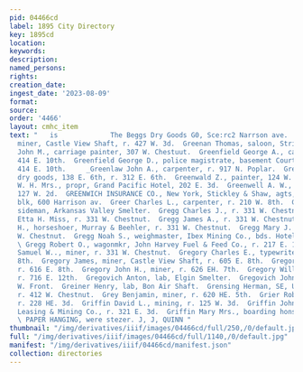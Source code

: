 ```yaml
---
pid: 04466cd
label: 1895 City Directory
key: 1895cd
location: 
keywords: 
description: 
named_persons: 
rights: 
creation_date: 
ingest_date: '2023-08-09'
format: 
source: 
order: '4466'
layout: cmhc_item
text: "   is             The Beggs Dry Goods G0, Sce:rc2 Narrson ave.  Greenan Thomas,
  miner, Castle View Shaft, r. 427 W. 3d.  Greenan Thomas, saloon, Stringtown.  Greene
  John M., carriage painter, 307 W. Chestuut.  Greenfield George A., carpenter, r.
  414 E. 10th.  Greenfield George D., police magistrate, basement Court House, r.
  414 E. 10th.     _Greenlaw John A., carpenter, r. 917 N. Poplar.  Greenwald Louis,
  dry goods, 138 E. 6th, r. 312 E. 6th.  Greenwald Z., painter, 124 W. Chestnut.  Greenway
  W. H. Mrs., propr, Grand Pacific Hotel, 202 E. 3d.  Greenwell A. W., butcher, r.
  127 W. 2d.  GREENWICH INSURANCE CO., New York, Stickley & Shaw, agts, DeMaineville
  blk, 600 Harrison av.  Greer Charles L., carpenter, r. 210 W. 8th.  Gregerson Ole,
  sideman, Arkansas Valley Smelter.  Gregg Charles J., r. 331 W. Chestnut.  Gregg
  Etta H. Miss, r. 331 W. Chestnut.  Gregg James A., r. 331 W. Chestnut.  Gregg John
  H., horseshoer, Murray & Beehler, r. 331 W. Chestnut.  Gregg Mary J. Mrs., r. 331
  W. Chestnut.  Gregg Noah S., weighmaster, Ibex Mining Co., bds. Hotel Ven-  ome.
  \ Gregg Robert O., wagonmkr, John Harvey Fuel & Feed Co., r. 217 E. 10th.  Gregg
  Samuel W.., miner, r. 331 W. Chestnut.  Gregory Charles E., typewriter, r. 605 E.
  8th.  Gregory James, miner, Castle View Shaft, r. 605 E. 8th.  Gregory John, miner,
  r. 616 E. 8th.  Gregory John H., miner, r. 626 EH. 7th.  Gregory William’ F., miner,
  r. 716 E. 12th.  Gregovich Anton, lab, Elgin Smelter.  Gregovich John, lab, r. 219
  W. Front.  Greiner Henry, lab, Bon Air Shaft.  Grensing Herman, SE, Union Smelter,
  r. 412 W. Chestnut.  Grey Benjamin, miner, r. 620 HE. 5th.  Grier Robert J., bkkpr,
  r. 228 HE. 3d.  Griffin David L., mining, r. 125 W. 3d.  Griffin John, miner, Union
  Leasing & Mining Co., r. 321 E. 3d.  Griffin Mary Mrs., boarding honse, r. Stringtown.
  \ PAPER HANGING, were stezer. J, J, QUINN "
thumbnail: "/img/derivatives/iiif/images/04466cd/full/250,/0/default.jpg"
full: "/img/derivatives/iiif/images/04466cd/full/1140,/0/default.jpg"
manifest: "/img/derivatives/iiif/04466cd/manifest.json"
collection: directories
---
```

